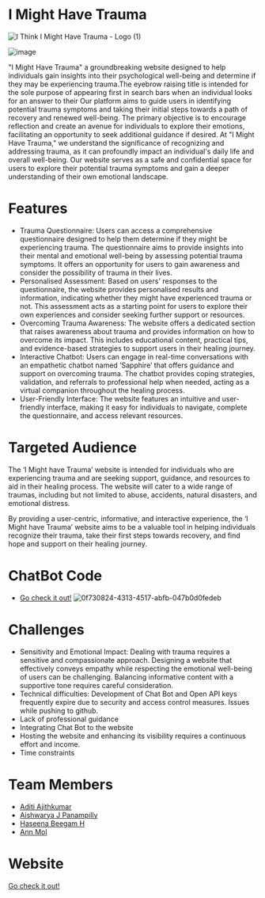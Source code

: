# I Might Have Trauma
![I Think I Might Have Trauma - Logo (1)](https://github.com/AnnMol-2002/I-might-have-trauma/assets/83901287/26601316-9a49-40f9-9cfd-fec1b95f5fca)

![image](https://github.com/AnnMol-2002/I-might-have-trauma/assets/83901287/397efd85-8ce5-498e-a4c4-3772484df449)


"I Might Have Trauma" a groundbreaking website designed to help individuals gain insights into their psychological well-being and determine if they may be experiencing trauma.The eyebrow raising title is intended for the sole purpose of appearing first in search bars when an individual looks for an answer to their  Our platform aims to guide users in identifying potential trauma symptoms and taking their initial steps towards a path of recovery and renewed well-being. The primary objective is to encourage reflection and create an avenue for individuals to explore their emotions, facilitating an opportunity to seek additional guidance if desired.
At "I Might Have Trauma," we understand the significance of recognizing and addressing trauma, as it can profoundly impact an individual's daily life and overall well-being. Our website serves as a safe and confidential space for users to explore their potential trauma symptoms and gain a deeper understanding of their own emotional landscape.

# Features
- Trauma Questionnaire: Users can access a comprehensive questionnaire designed to help them determine if they might be experiencing trauma. The questionnaire aims to provide insights into their mental and emotional well-being by assessing potential trauma symptoms. It offers an opportunity for users to gain awareness and consider the possibility of trauma in their lives.
- Personalised Assessment: Based on users' responses to the questionnaire, the website provides personalised results and information, indicating whether they might have experienced trauma or not. This assessment acts as a starting point for users to explore their own experiences and consider seeking further support or resources.
- Overcoming Trauma Awareness: The website offers a dedicated section that raises awareness about trauma and provides information on how to overcome its impact. This includes educational content, practical tips, and evidence-based strategies to support users in their healing journey.
- Interactive Chatbot: Users can engage in real-time conversations with an empathetic chatbot named ‘Sapphire’ that offers guidance and support on overcoming trauma. The chatbot provides coping strategies, validation, and referrals to professional help when needed, acting as a virtual companion throughout the healing process.
- User-Friendly Interface: The website features an intuitive and user-friendly interface, making it easy for individuals to navigate, complete the questionnaire, and access relevant resources.

# Targeted Audience
The ‘I Might have Trauma’ website is intended for individuals who are experiencing trauma and are seeking support, guidance, and resources to aid in their healing process. The website will cater to a wide range of traumas, including but not limited to abuse, accidents, natural disasters, and emotional distress.

By providing a user-centric, informative, and interactive experience, the ‘I Might have Trauma’ website aims to be a valuable tool in helping individuals recognize their trauma, take their first steps towards recovery, and find hope and support on their healing journey.

# ChatBot Code
- [Go check it out!](https://github.com/aishwarya-panampilly/SaphWMN)
![0f730824-4313-4517-abfb-047b0d0fedeb](https://github.com/AnnMol-2002/I-might-have-trauma/assets/83901287/65439557-0906-4e55-9da7-58b82b8b9ee3)


# Challenges
- Sensitivity and Emotional Impact: Dealing with trauma requires a sensitive and compassionate approach. Designing a website that effectively conveys empathy while respecting the emotional well-being of users can be challenging. Balancing informative content with a supportive tone requires careful consideration.
- Technical difficulties: Development of Chat Bot  and Open API keys frequently expire due to security and access control measures. Issues while pushing to github.
- Lack of professional guidance
- Integrating Chat Bot to the website
- Hosting the website and enhancing its visibility requires a continuous effort and income.
- Time constraints

# Team Members
- [Aditi Ajithkumar](https://github.com/AditiAjithkumar)
- [Aishwarya J Panampilly](https://github.com/aishwarya-panampilly)
- [Haseena Beegam H](https://github.com/HaseenaBeegamH)
- [Ann Mol](https://github.com/AnnMol-2002)

# Website
[Go check it out!](https://annmol-2002.github.io/I-might-have-trauma/)
